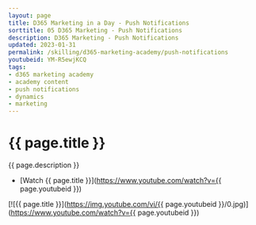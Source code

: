```yaml
---
layout: page
title: D365 Marketing in a Day - Push Notifications
sorttitle: 05 D365 Marketing - Push Notifications
description: D365 Marketing - Push Notifications
updated: 2023-01-31
permalink: /skilling/d365-marketing-academy/push-notifications
youtubeid: YM-R5ewjKCQ
tags: 
- d365 marketing academy
- academy content
- push notifications
- dynamics
- marketing
---
```


# {{ page.title }}

{{ page.description }}

* [Watch {{ page.title }}](https://www.youtube.com/watch?v={{ page.youtubeid }})

[![{{ page.title }}](https://img.youtube.com/vi/{{ page.youtubeid }}/0.jpg)](https://www.youtube.com/watch?v={{ page.youtubeid }})
